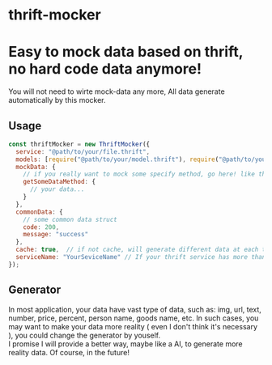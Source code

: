 # thrift-mocker

# Easy to mock data based on thrift, no hard code data anymore!

You will not need to wirte mock-data any more, All data generate automatically by this mocker.  


## Usage
```js
const thriftMocker = new ThriftMocker({
  service: "@path/to/your/file.thrift",
  models: [require("@path/to/your/model.thrift"), require("@path/to/your/another-model.thrift")],   // more than one model thrift file.
  mockData: {
    // if you really want to mock some specify method, go here! like the following:
    getSomeDataMethod: {
      // your data...
    }
  },
  commonData: {
    // some common data struct
    code: 200,
    message: "success"
  },
  cache: true,  // if not cache, will generate different data at each time. Your choice.
  serviceName: "YourSeviceName" // If your thrift service has more than one service, you have to indicate the service you need!
});
```

## Generator
In most application, your data have vast type of data, such as: img, url, text, number, price, percent, person name, goods name, etc.
In such cases, you may want to make your data more reality ( even I don't think it's necessary ), you could change the generator by youself.    
I promise I will provide a better way, maybe like a AI, to generate more reality data. Of course, in the future!
